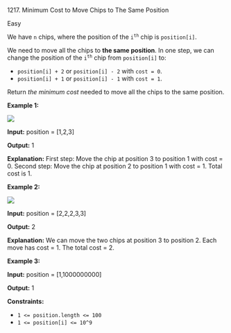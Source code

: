 1217\. Minimum Cost to Move Chips to The Same Position

Easy

We have `n` chips, where the position of the <code>i<sup>th</sup></code> chip is `position[i]`.

We need to move all the chips to **the same position**. In one step, we can change the position of the <code>i<sup>th</sup></code> chip from `position[i]` to:

*   `position[i] + 2` or `position[i] - 2` with `cost = 0`.
*   `position[i] + 1` or `position[i] - 1` with `cost = 1`.

Return _the minimum cost_ needed to move all the chips to the same position.

**Example 1:**

![](https://assets.leetcode.com/uploads/2020/08/15/chips_e1.jpg)

**Input:** position = [1,2,3]

**Output:** 1

**Explanation:** First step: Move the chip at position 3 to position 1 with cost = 0. Second step: Move the chip at position 2 to position 1 with cost = 1. Total cost is 1.

**Example 2:**

![](https://assets.leetcode.com/uploads/2020/08/15/chip_e2.jpg)

**Input:** position = [2,2,2,3,3]

**Output:** 2

**Explanation:** We can move the two chips at position 3 to position 2. Each move has cost = 1. The total cost = 2.

**Example 3:**

**Input:** position = [1,1000000000]

**Output:** 1

**Constraints:**

*   `1 <= position.length <= 100`
*   `1 <= position[i] <= 10^9`